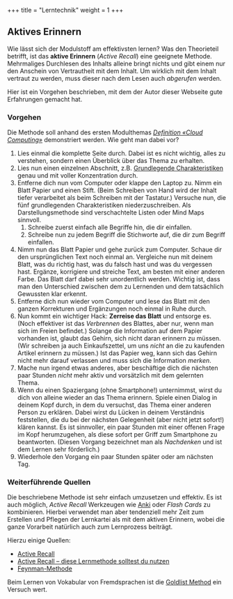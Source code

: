 +++
title = "Lerntechnik"
weight = 1
+++

## Aktives Erinnern

Wie lässt sich der Modulstoff am effektivsten lernen? Was den Theorieteil
betrifft, ist das **aktive Erinnern** (_Active Recall_) eine geeignete Methode.
Mehrmaliges Durchlesen des Inhalts alleine bringt nichts und gibt einem nur den
Anschein von Vertrautheit mit dem Inhalt. Um wirklich mit dem Inhalt vertraut zu
werden, muss dieser nach dem Lesen auch _abgerufen_ werden.

Hier ist ein Vorgehen beschrieben, mit dem der Autor dieser Webseite gute
Erfahrungen gemacht hat.

### Vorgehen

Die Methode soll anhand des ersten Modulthemas [_Definition «Cloud
Computing»_](/theorie/definition) demonstriert werden. Wie geht man dabei vor?

1. Lies einmal die komplette Seite durch. Dabei ist es nicht wichtig, alles zu
   verstehen, sondern einen Überblick über das Thema zu erhalten.
2. Lies nun einen einzelnen Abschnitt, z.B. [Grundlegende
   Charakteristiken](/theorie/definition/#grundlegende-charakteristiken) genau
   und mit voller Konzentration durch.
3. Entferne dich nun vom Computer oder klappe den Laptop zu. Nimm ein Blatt
   Papier und einen Stift. (Beim Schreiben von Hand wird der Inhalt tiefer
   verarbeitet als beim Schreiben mit der Tastatur.) Versuche nun, die fünf
   grundlegenden Charakteristiken niederzuschreiben. Als Darstellungsmethode
   sind verschachtelte Listen oder Mind Maps sinnvoll.
    1. Schreibe zuerst einfach alle Begriffe hin, die dir einfallen.
    2. Schreibe nun zu jedem Begriff die Stichworte auf, die dir zum Begriff
       einfallen.
4. Nimm nun das Blatt Papier und gehe zurück zum Computer. Schaue dir den
   ursprünglichen Text noch einmal an. Vergleiche nun mit deinem Blatt, was du
   richtig hast, was du falsch hast und was du vergessen hast. Ergänze,
   korrigiere und streiche Text, am besten mit einer anderen Farbe. Das Blatt
   darf dabei sehr unordentlich werden. Wichtig ist, dass man den Unterschied
   zwischen dem zu Lernenden und dem tatsächlich Gewussten klar erkennt.
5. Entferne dich nun wieder vom Computer und lese das Blatt mit den ganzen
   Korrekturen und Ergänzungen noch einmal in Ruhe durch.
6. Nun kommt ein wichtiger Hack: **Zerreise das Blatt** und entsorge es. (Noch
   effektiver ist das _Verbrennen_ des Blattes, aber nur, wenn man sich im
   Freien befindet.) Solange die Information auf dem Papier vorhanden ist,
   glaubt das Gehirn, sich nicht daran erinnern zu müssen. (Wir schreiben ja
   auch Einkaufszettel, um uns _nicht_ an die zu kaufenden Artikel erinnern zu
   müssen.) Ist das Papier weg, kann sich das Gehirn nicht mehr darauf
   verlassen und muss sich die Information _merken_.
7. Mache nun irgend etwas anderes, aber beschäftige dich die nächsten paar
   Stunden _nicht_ mehr aktiv und vorsätzlich mit dem gelernten Thema.
8. Wenn du einen Spaziergang (ohne Smartphone!) unternimmst, wirst du dich von
   alleine wieder an das Thema erinnern. Spiele einen Dialog in deinem Kopf
   durch, in dem du versuchst, das Thema einer anderen Person zu erklären. Dabei
   wirst du Lücken in deinem Verständnis feststellen, die du bei der nächsten
   Gelegenheit (aber nicht jetzt sofort!) klären kannst. Es ist sinnvoller, ein
   paar Stunden mit einer offenen Frage im Kopf herumzugehen, als diese sofort
   per Griff zum Smartphone zu beantworten. (Diesen Vorgang bezeichnet man als
   _Nachdenken_ und ist dem Lernen sehr förderlich.)
9. Wiederhole den Vorgang ein paar Stunden später oder am nächsten Tag.

### Weiterführende Quellen

Die beschriebene Methode ist sehr einfach umzusetzen und effektiv. Es ist auch
möglich, _Active Recall_ Werkzeugen wie [Anki](https://apps.ankiweb.net/) oder
_Flash Cards_ zu kombinieren. Hierbei verwendet man aber tendenziell mehr Zeit
zum Erstellen und Pflegen der Lernkartei als mit dem aktiven Erinnern, wobei die
ganze Vorarbeit natürlich auch zum Lernprozess beiträgt.

Hierzu einige Quellen:

- [Active Recall](https://www.progenius.org/blog/active-recall/)
- [Active Recall – diese Lernmethode solltest du nutzen](https://lasseschock.de/active-recall/)
- [Feynman-Methode](https://www.ostjob.ch/ratgeber/artikel/364/feynman-methode)

Beim Lernen von Vokabular von Fremdsprachen ist die [Goldlist
Method](https://huliganov.tv/goldlist-method/) ein Versuch wert.
